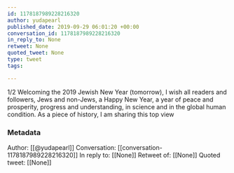 ```yaml
---
id: 1178187989228216320
author: yudapearl
published_date: 2019-09-29 06:01:20 +00:00
conversation_id: 1178187989228216320
in_reply_to: None
retweet: None
quoted_tweet: None
type: tweet
tags:

---
```


1/2 Welcoming the 2019 Jewish New Year (tomorrow), I wish all readers and followers, Jews and non-Jews, a
Happy New Year, a year of peace and prosperity, 
progress and understanding, in science and in the global human condition. As a piece of history, I am sharing this top view

### Metadata

Author: [[@yudapearl]]
Conversation: [[conversation-1178187989228216320]]
In reply to: [[None]]
Retweet of: [[None]]
Quoted tweet: [[None]]
